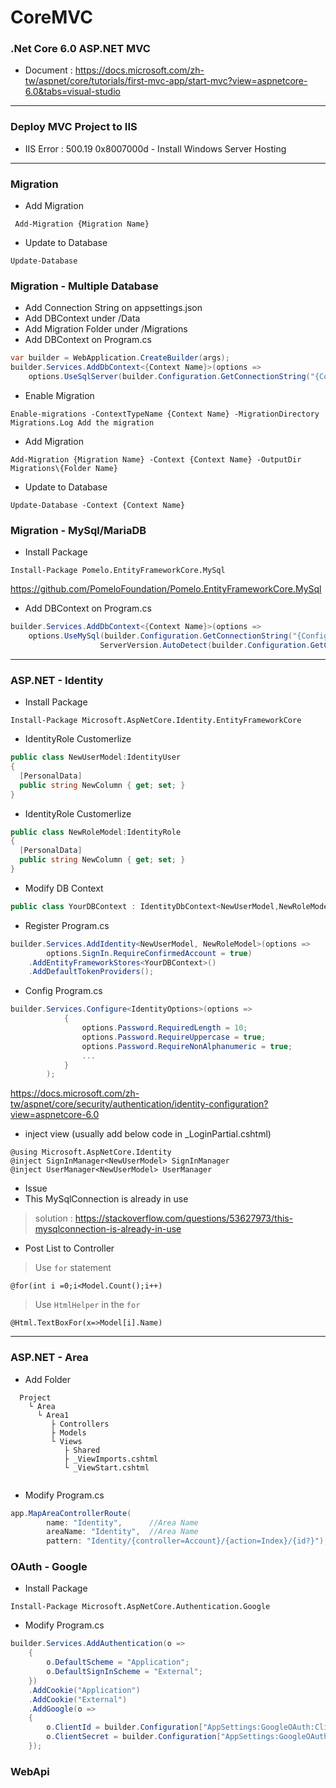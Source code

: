 # CoreMVC
### .Net Core 6.0 ASP.NET MVC 
* Document : https://docs.microsoft.com/zh-tw/aspnet/core/tutorials/first-mvc-app/start-mvc?view=aspnetcore-6.0&tabs=visual-studio
---
### Deploy MVC Project to IIS 
* IIS Error :  500.19 0x8007000d - Install Windows Server Hosting
---
### Migration 
* Add Migration
```
 Add-Migration {Migration Name} 
```
* Update to Database
```
Update-Database
```


### Migration - Multiple Database
* Add Connection String on appsettings.json
* Add DBContext under /Data
* Add Migration Folder under /Migrations
* Add DBContext on Program.cs
```cs
var builder = WebApplication.CreateBuilder(args);
builder.Services.AddDbContext<{Context Name}>(options =>
    options.UseSqlServer(builder.Configuration.GetConnectionString("{Config ConnectionStrings Key}"));
```
* Enable Migration
```
Enable-migrations -ContextTypeName {Context Name} -MigrationDirectory Migrations.Log Add the migration
```
* Add Migration 
```
Add-Migration {Migration Name} -Context {Context Name} -OutputDir Migrations\{Folder Name}
```
* Update to Database
```
Update-Database -Context {Context Name} 
```
### Migration - MySql/MariaDB
* Install Package
```
Install-Package Pomelo.EntityFrameworkCore.MySql
```
https://github.com/PomeloFoundation/Pomelo.EntityFrameworkCore.MySql
* Add DBContext on Program.cs
```cs
builder.Services.AddDbContext<{Context Name}>(options =>
    options.UseMySql(builder.Configuration.GetConnectionString("{Config ConnectionStrings Key}"),
                    ServerVersion.AutoDetect(builder.Configuration.GetConnectionString("{Config ConnectionStrings Key}"))));
```
---
### ASP.NET - Identity
* Install Package
```
Install-Package Microsoft.AspNetCore.Identity.EntityFrameworkCore
```
* IdentityRole Customerlize
```cs
public class NewUserModel:IdentityUser
{
  [PersonalData]
  public string NewColumn { get; set; }
}
```
* IdentityRole Customerlize
```cs
public class NewRoleModel:IdentityRole
{
  [PersonalData]
  public string NewColumn { get; set; }
}
```
* Modify DB Context
```cs
public class YourDBContext : IdentityDbContext<NewUserModel,NewRoleModel,string>
```
* Register Program.cs
```cs
builder.Services.AddIdentity<NewUserModel, NewRoleModel>(options =>
        options.SignIn.RequireConfirmedAccount = true) 
    .AddEntityFrameworkStores<YourDBContext>()
    .AddDefaultTokenProviders();
```
* Config Program.cs
```cs
builder.Services.Configure<IdentityOptions>(options =>
            {
                options.Password.RequiredLength = 10;
                options.Password.RequireUppercase = true;
                options.Password.RequireNonAlphanumeric = true;
                ...
            }
        );
```
https://docs.microsoft.com/zh-tw/aspnet/core/security/authentication/identity-configuration?view=aspnetcore-6.0
* inject view (usually add below code in _LoginPartial.cshtml)
```
@using Microsoft.AspNetCore.Identity
@inject SignInManager<NewUserModel> SignInManager
@inject UserManager<NewUserModel> UserManager
```
* Issue
 * This MySqlConnection is already in use
 > solution : https://stackoverflow.com/questions/53627973/this-mysqlconnection-is-already-in-use
 * Post List to Controller
 > Use `for` statement
 ```
 @for(int i =0;i<Model.Count();i++)
 ```
 > Use `HtmlHelper` in the `for`
 ```
 @Html.TextBoxFor(x=>Model[i].Name)
 ```

---
### ASP.NET - Area
* Add Folder
```
  Project
    └ Area
      └ Area1
         ├ Controllers
         ├ Models
         └ Views
            ├ Shared
            ├ _ViewImports.cshtml
            └ _ViewStart.cshtml
      
```
* Modify Program.cs
```cs
app.MapAreaControllerRoute(
        name: "Identity",      //Area Name
        areaName: "Identity",  //Area Name
        pattern: "Identity/{controller=Account}/{action=Index}/{id?}");
```

### OAuth - Google
* Install Package
```
Install-Package Microsoft.AspNetCore.Authentication.Google
```

* Modify Program.cs
```cs
builder.Services.AddAuthentication(o =>
    {
        o.DefaultScheme = "Application";
        o.DefaultSignInScheme = "External";
    })
    .AddCookie("Application")
    .AddCookie("External")
    .AddGoogle(o =>
    {
        o.ClientId = builder.Configuration["AppSettings:GoogleOAuth:ClientId"];
        o.ClientSecret = builder.Configuration["AppSettings:GoogleOAuth:ClientSecret"];
    });
```

### WebApi
